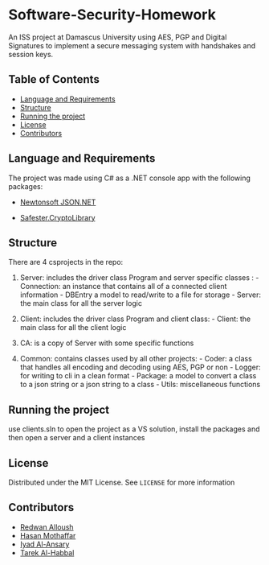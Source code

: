 # Software-Security-Homework

An ISS project at Damascus University using AES, PGP and Digital Signatures to implement a secure messaging system with handshakes and session keys.

## Table of Contents

-   [Language and Requirements](#language-and-requirements)
-   [Structure](#structure)
-   [Running the project](#running-the-project)
-   [License](#license)
-   [Contributors](#contributors)

## Language and Requirements

The project was made using C# as a .NET console app with the following packages:

-   [Newtonsoft JSON.NET](https://www.newtonsoft.com/json)

-   [Safester.CryptoLibrary](https://github.com/Safester-net/Safester.CryptoLibrary)

## Structure

There are 4 csprojects in the repo:

1. Server:
   includes the driver class Program and server specific classes : - Connection: an instance that contains all of a connected client information - DBEntry a model to read/write to a file for storage - Server: the main class for all the server logic

2. Client:
   includes the driver class Program and client class: - Client: the main class for all the client logic

3. CA:
   is a copy of Server with some specific functions

4. Common:
   contains classes used by all other projects: - Coder: a class that handles all encoding and decoding using AES, PGP or non - Logger: for writing to cli in a clean format - Package: a model to convert a class to a json string or a json string to a class - Utils: miscellaneous functions

## Running the project

use clients.sln to open the project as a VS solution, install the packages and then open a server and a client instances

## License

Distributed under the MIT License. See `LICENSE` for more information

## Contributors

-   [Redwan Alloush](https://github.com/RedWn)
-   [Hasan Mothaffar](https://github.com/HasanMothaffar)
-   [Iyad Al-Ansary](https://github.com/IyadAlanssary)
-   [Tarek Al-Habbal](https://github.com/tarook0)

